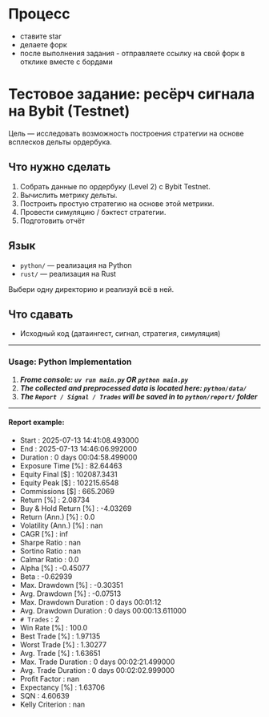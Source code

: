 # Процесс

- ставите star
- делаете форк
- после выполнения задания - отправляете ссылку на свой форк в отклике вместе с бордами

# Тестовое задание: ресёрч сигнала на Bybit (Testnet)

Цель — исследовать возможность построения стратегии на основе всплесков дельты ордербука.

## Что нужно сделать

1. Собрать данные по ордербуку (Level 2) с Bybit Testnet.
2. Вычислить метрику дельты.
3. Построить простую стратегию на основе этой метрики.
4. Провести симуляцию / бэктест стратегии.
5. Подготовить отчёт

## Язык

- `python/` — реализация на Python
- `rust/` — реализация на Rust

Выбери одну директорию и реализуй всё в ней.

## Что сдавать

- Исходный код (датаингест, сигнал, стратегия, симуляция)

------------

### Usage: Python Implementation

1. __*Frome console: `uv run main.py` OR `python main.py`*__
2. __*The collected and preprocessed data is located here: `python/data/`*__
3. __*The `Report / Signal / Trades` will be saved in to `python/report/` folder*__

------------

#### Report example:

- Start                    : 2025-07-13 14:41:08.493000
- End                      : 2025-07-13 14:46:06.992000
- Duration                 : 0 days 00:04:58.499000
- Exposure Time [%]        : 82.64463
- Equity Final [$]         : 102087.3431
- Equity Peak [$]          : 102215.6548
- Commissions [$]          : 665.2069
- Return [%]               : 2.08734
- Buy & Hold Return [%]    : -4.03269
- Return (Ann.) [%]        : 0.0
- Volatility (Ann.) [%]    : nan
- CAGR [%]                 : inf
- Sharpe Ratio             : nan
- Sortino Ratio            : nan
- Calmar Ratio             : 0.0
- Alpha [%]                : -0.45077
- Beta                     : -0.62939
- Max. Drawdown [%]        : -0.30351
- Avg. Drawdown [%]        : -0.07513
- Max. Drawdown Duration   : 0 days 00:01:12
- Avg. Drawdown Duration   : 0 days 00:00:13.611000
- `# Trades`                 : 2
- Win Rate [%]             : 100.0
- Best Trade [%]           : 1.97135
- Worst Trade [%]          : 1.30277
- Avg. Trade [%]           : 1.63651
- Max. Trade Duration      : 0 days 00:02:21.499000
- Avg. Trade Duration      : 0 days 00:02:02.999000
- Profit Factor            : nan
- Expectancy [%]           : 1.63706
- SQN                      : 4.60639
- Kelly Criterion          : nan
 
